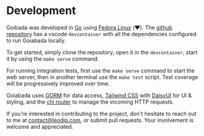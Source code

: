 # Development

Goibada was developed in [Go](https://go.dev/) using [Fedora Linux](https://fedoraproject.org/) (❤️). The [github repository](https://github.com/leodip/goiabada) has a vscode `devcontainer` with all the dependencies configured to run Goiabada locally. 

To get started, simply clone the repository, open it in the `devcontainer`, start it by using the `make serve` command.

For running integration tests, first use the `make serve` command to start the web server, then in another terminal use the `make test` script. Test coverage will be progressively improved over time.

Goiabada uses [GORM](https://gorm.io/) for data access, [Tailwind CSS](https://tailwindcss.com/) with [DaisyUI](https://daisyui.com/) for UI & styling, and the [chi router](https://github.com/go-chi/chi) to manage the incoming HTTP requests.

If you're interested in contributing to the project, don't hesitate to reach out to me at [contact@leodip.com](mailto:contact@leodip.com), or submit pull requests. Your involvement is welcome and appreciated.